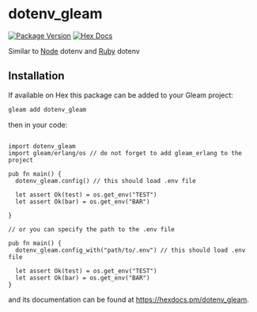 # dotenv_gleam

[![Package Version](https://img.shields.io/hexpm/v/dotenv)](https://hex.pm/packages/dotenv_gleam)
[![Hex Docs](https://img.shields.io/badge/hex-docs-ffaff3)](https://hexdocs.pm/dotenv_gleam/)

Similar to [Node](https://www.npmjs.com/package/dotenv) dotenv and [Ruby](https://github.com/bkeepers/dotenv) dotenv


## Installation

If available on Hex this package can be added to your Gleam project:

```sh
gleam add dotenv_gleam
```

then in your code:

```gleam

import dotenv_gleam
import gleam/erlang/os // do not forget to add gleam_erlang to the project

pub fn main() {
  dotenv_gleam.config() // this should load .env file

  let assert Ok(test) = os.get_env("TEST")
  let assert Ok(bar) = os.get_env("BAR")

}

// or you can specify the path to the .env file

pub fn main() {
  dotenv_gleam.config_with("path/to/.env") // this should load .env file

  let assert Ok(test) = os.get_env("TEST")
  let assert Ok(bar) = os.get_env("BAR")
}

```

and its documentation can be found at <https://hexdocs.pm/dotenv_gleam>.
